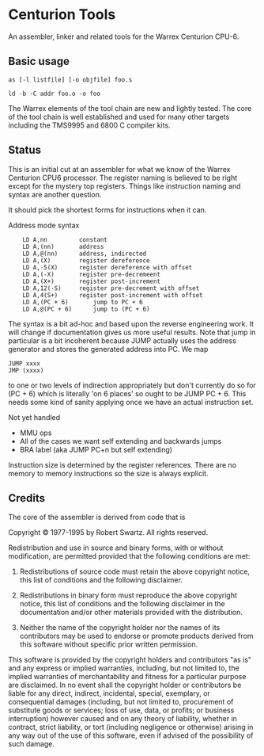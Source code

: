 # Centurion Tools

An assembler, linker and related tools for the Warrex Centurion CPU-6.

## Basic usage

````
as [-l listfile] [-o objfile] foo.s

ld -b -C addr foo.o -o foo
````

The Warrex elements of the tool chain are new and lightly tested. The core of
the tool chain is well established and used for many other targets including
the TMS9995 and 6800 C compiler kits.

## Status

This is an initial cut at an assembler for what we know of the Warrex
Centurion CPU6 processor. The register naming is believed to be right
except for the mystery top registers. Things like instruction naming and
syntax are another question.

It should pick the shortest forms for instructions when it can.

Address mode syntax

````
	LD A,nn			constant
	LD A,(nn)		address
	LD A,@(nn)		address, indirected
	LD A,(X)		register dereference
	LD A,-5(X)		register dereference with offset
	LD A,(-X)		register pre-decremeent
	LD A,(X+)		register post-increment
	LD A,12(-S)		register pre-decrement with offset
	LD A,4(S+)		register post-increment with offset
	LD A,(PC + 6)		jump to PC + 6
	LD A,@(PC + 6)		jump to (PC + 6)
````

The syntax is a bit ad-hoc and based upon the reverse engineering work. It
will change if documentation gives us more useful results. Note that jump
in particular is a bit incoherent because JUMP actually uses the address
generator and stores the generated address into PC. We map

	JUMP xxxx
	JMP (xxxx)

to one or two levels of indirection appropriately but don't currently do so
for (PC + 6) which is literally 'on 6 places' so ought to be JUMP PC + 6.
This needs some kind of sanity applying once we have an actual instruction
set.

Not yet handled
* MMU ops
* All of the cases we want self extending and backwards jumps
* BRA label  (aka JUMP PC+n but self extending)

Instruction size is determined by the register references. There are no
memory to memory instructions so the size is always explicit.

## Credits

The core of the assembler is derived from code that is

Copyright © 1977-1995 by Robert Swartz.
All rights reserved.

Redistribution and use in source and binary forms, with or without modification,
are permitted provided that the following conditions are met:

1. Redistributions of source code must retain the above copyright notice, this
list of conditions and the following disclaimer.

2. Redistributions in binary form must reproduce the above copyright notice,
this list of conditions and the following disclaimer in the documentation and/or
other materials provided with the distribution.

3. Neither the name of the copyright holder nor the names of its contributors
may be used to endorse or promote products derived from this software without
specific prior written permission.

This software is provided by the copyright holders and contributors "as is" and
any express or implied warranties, including, but not limited to, the implied
warranties of merchantability and fitness for a particular purpose are
disclaimed. In no event shall the copyright holder or contributors be liable for
any direct, indirect, incidental, special, exemplary, or consequential damages
(including, but not limited to, procurement of substitute goods or services;
loss of use, data, or profits; or business interruption) however caused and on
any theory of liability, whether in contract, strict liability, or tort
(including negligence or otherwise) arising in any way out of the use of this
software, even if advised of the possibility of such damage.
